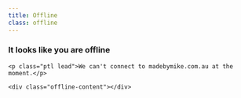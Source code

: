 ```yaml
---
title: Offline
class: offline
---
```


<article>
  <section class="container">
    <h1 class="display-title">It looks like you are offline</h1>

    <p class="ptl lead">We can't connect to madebymike.com.au at the moment.</p>

    <div class="offline-content"></div>
  </section>

  <script>
    if ('serviceWorker' in navigator) {

      navigator.serviceWorker.register('/sw.js');

      function getCachedPages(cb) {
        return new Promise(function (res, rej) {
          window.caches.keys().then(function (cacheNames) {

            cacheName = cacheNames.filter(function (cacheName) {
              return cacheName.indexOf("::madebymike") !== -1;
            })[0]

            caches.open(cacheName).then(function (cache) {
              return cache.keys().then(function (requests) {
                var urls = requests.filter(function (request) {
                  return request.url.indexOf("/writing/") !== -1;
                }).map(function (request) {
                  return request.url;
                });
                res(urls.sort());
              });
            });

          });
        });
      }

      getCachedPages().then(function (urls) {
        if (urls.length) {
          document.querySelector('.offline-content').innerHTML =
            '<p>We haven’t saved this page for offline reading. We’ll do that as soon as we can. These pages are available offline:</p>';
          var ul = document.createElement('ul');
          urls.forEach(function (url) {
            var li = document.createElement('li');
            li.innerHTML = '<a href="' + url + '">' + url + '</a>';
            ul.appendChild(li);
          });
          document.querySelector('.offline-content').appendChild(ul);
        }
      });

    }
  </script>
</article>